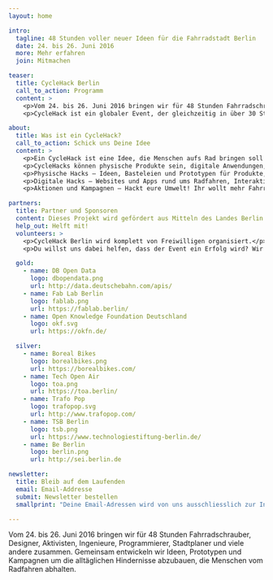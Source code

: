 ```yaml
---
layout: home

intro:
  tagline: 48 Stunden voller neuer Ideen für die Fahrradstadt Berlin
  date: 24. bis 26. Juni 2016
  more: Mehr erfahren
  join: Mitmachen

teaser:
  title: CycleHack Berlin
  call_to_action: Programm
  content: >
    <p>Vom 24. bis 26. Juni 2016 bringen wir für 48 Stunden Fahrradschrauber, Designer, Aktivisten, Ingenieure, Programmierer, Stadtplaner und viele andere zusammen. Gemeinsam entwickeln wir Ideen, Prototypen und Kampagnen um die alltäglichen Hindernisse abzubauen, die Menschen vom Radfahren abhalten.</p>
    <p>CycleHack ist ein globaler Event, der gleichzeitig in über 30 Städten organisiert wird. In diesem Jahr findet der Event zum dritten Mal statt – und zum ersten Mal in Berlin.</p>

about:
  title: Was ist ein CycleHack?
  call_to_action: Schick uns Deine Idee
  content: >
    <p>Ein CycleHack ist eine Idee, die Menschen aufs Rad bringen soll und schnell als Prototyp umgesetzt und getestet werden kann.</p>
    <p>CycleHacks können physische Produkte sein, digitale Anwendungen, Kampagnen, oder Ideen zur Fahrradinfrastruktur. Wir wollen verschiedene Disziplinen und Perspektiven zusammenbringen, um gemeinsam innovative Lösungen zu finden.</p>
    <p>Physische Hacks – Ideen, Basteleien und Prototypen für Produkte, die kleine alltägliche Hindernisse fürs Radfahren abbauen: DIY-Fahrradzubehör, Kleidung und andere Dinge, die das Fahrradfahren besser machen.</p>
    <p>Digitale Hacks – Websites und Apps rund ums Radfahren, Interaktive Visualisierungen auf Basis von Open Data und alles andere, das mit Hardware und Software zu tun hat.</p>
    <p>Aktionen und Kampagnen – Hackt eure Umwelt! Ihr wollt mehr Fahrradwege, bessere Ampelschaltungen und sichere Abstellplätze? Hier geht es um Aktionen und Kampagnen, die für fahrradfreundlichere Städte sorgen.</p>

partners:
  title: Partner und Sponsoren
  content: Dieses Projekt wird gefördert aus Mitteln des Landes Berlin.
  help_out: Helft mit!
  volunteers: >
    <p>CycleHack Berlin wird komplett von Freiwilligen organisiert.</p>
    <p>Du willst uns dabei helfen, dass der Event ein Erfolg wird? Wir suchen Helfer, Coaches und Sponsoren. <a href="mailto:info@cyclehackberlin.de">Melde dich bei uns!</a></p>

  gold:
    - name: DB Open Data
      logo: dbopendata.png
      url: http://data.deutschebahn.com/apis/
    - name: Fab Lab Berlin
      logo: fablab.png
      url: https://fablab.berlin/
    - name: Open Knowledge Foundation Deutschland
      logo: okf.svg
      url: https://okfn.de/

  silver:
    - name: Boreal Bikes
      logo: borealbikes.png
      url: https://borealbikes.com/
    - name: Tech Open Air
      logo: toa.png
      url: https://toa.berlin/
    - name: Trafo Pop
      logo: trafopop.svg
      url: http://www.trafopop.com/
    - name: TSB Berlin
      logo: tsb.png
      url: https://www.technologiestiftung-berlin.de/
    - name: Be Berlin
      logo: berlin.png
      url: http://sei.berlin.de

newsletter:
  title: Bleib auf dem Laufenden
  email: Email-Addresse
  submit: Newsletter bestellen
  smallprint: "Deine Email-Adressen wird von uns ausschliesslich zur Information über den Cyclehack Berlin genutzt und nicht an Dritte weitergegeben. Für diesen Verteiler verwenden wir Mailchimp, dessen <a href='http://mailchimp.com/legal/privacy/' target='_blank'>Privacy Policy</a> du hier einsehen kannst."

---
```


Vom 24. bis 26. Juni 2016 bringen wir für 48 Stunden Fahrradschrauber, Designer, Aktivisten, Ingenieure, Programmierer, Stadtplaner und viele andere zusammen. Gemeinsam entwickeln wir Ideen, Prototypen und Kampagnen um die alltäglichen Hindernisse abzubauen, die Menschen vom Radfahren abhalten.
